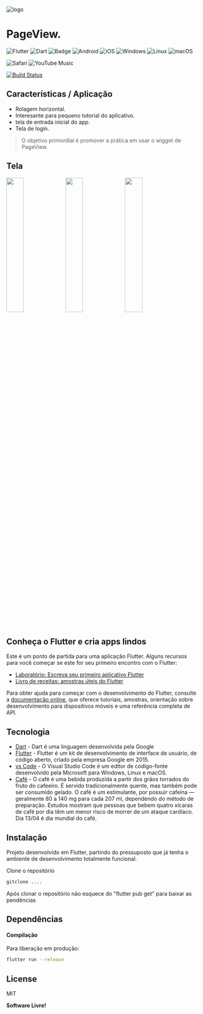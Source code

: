 ![logo](https://user-images.githubusercontent.com/37612961/190645988-160f46df-da18-4fc8-84bb-e4b87a10ed7c.png)
# PageView.

![Flutter](https://img.shields.io/badge/Flutter-%2302569B.svg?style=for-the-badge&logo=Flutter&logoColor=white) ![Dart](https://img.shields.io/badge/dart-%230175C2.svg?style=for-the-badge&logo=dart&logoColor=white) ![Badge](https://img.shields.io/badge/cross-platform-%237159c1?style=for-the-badge&logo=ghost) ![Android](https://img.shields.io/badge/Android-3DDC84?style=for-the-badge&logo=android&logoColor=white) ![iOS](https://img.shields.io/badge/iOS-000000?style=for-the-badge&logo=ios&logoColor=white) ![Windows](https://img.shields.io/badge/Windows-0078D6?style=for-the-badge&logo=windows&logoColor=white) ![Linux](https://img.shields.io/badge/Linux-FCC624?style=for-the-badge&logo=linux&logoColor=black) ![macOS](https://img.shields.io/badge/mac%20os-000000?style=for-the-badge&logo=macos&logoColor=F0F0F0)

![Safari](https://img.shields.io/badge/Safari-000000?style=for-the-badge&logo=Safari&logoColor=white) ![YouTube Music](https://img.shields.io/badge/YouTube_Music-FF0000?style=for-the-badge&logo=youtube-music&logoColor=white)

[![Build Status](https://travis-ci.org/joemccann/dillinger.svg?branch=master)](https://travis-ci.org/joemccann/dillinger)

## Características / Aplicação

- Rolagem horizontal.
- Interesante para pequeno tutorial do aplicativo.
- tela de entrada inicial do app.
- Tela de login.

>O objetivo primordial é promover a prática em usar o wigget de PageView.

## Tela
<img src="https://user-images.githubusercontent.com/37612961/199854216-aaa3d779-d00f-410f-bd42-2113dd5c8baa.png" width=30% > <img src="https://user-images.githubusercontent.com/37612961/199853324-c329d2de-7089-42cc-9bf8-b09e0d3bcc5e.png" width=30% > <img src="https://user-images.githubusercontent.com/37612961/199853377-2fc35f23-5636-42a7-863f-b8bd21e70f3e.png" width=30% >


## Conheça o Flutter e cria apps lindos
Este é um ponto de partida para uma aplicação Flutter. Alguns recursos para você começar se este for seu primeiro encontro com o Flutter:
- [Laboratório: Escreva seu primeiro aplicativo Flutter](https://docs.flutter.dev/get-started/codelab)
- [Livro de receitas: amostras úteis do Flutter](https://docs.flutter.dev/cookbook)

Para obter ajuda para começar com o desenvolvimento do Flutter, consulte a [documentação online](https://docs.flutter.dev/), que oferece tutoriais, amostras, orientação sobre desenvolvimento para dispositivos móveis e uma referência completa de API.
## Tecnologia

- [Dart] - Dart é uma linguagem desenvolvida pela Google
- [Flutter] - Flutter é um kit de desenvolvimento de interface de usuário, de código aberto, criado pela empresa Google em 2015.
- [vs Code] - O Visual Studio Code é um editor de código-fonte desenvolvido pela Microsoft para Windows, Linux e macOS.
- [Café] - O café é uma bebida produzida a partir dos grãos torrados do fruto do cafeeiro. É servido tradicionalmente quente, mas também pode ser consumido gelado. O café é um estimulante, por possuir cafeína — geralmente 80 a 140 mg para cada 207 ml, dependendo do método de preparação. Estudos mostram que pessoas que bebem quatro xícaras de café por dia têm um menor risco de morrer de um ataque cardíaco. Dia 13/04 é dia mundial do café.

## Instalação
Projeto desenvolvido em Flutter, partindo do pressuposto que já tenha o ambiente de desenvolvimento totalmente funcional.

Clone o repositório
```sh
gitclone ....
```
Após clonar o repositório não esquece do "flutter pub get" para baixar as pendências
## Dependências
<!-- | Pacote |  Sobre | Link |
| ------ | ------ | ------ |
| sqflite | Driver de conexão para sqlite |https://pub.dev/packages/sqflite |
| path | Localizar onde o android salva os database | https://pub.dev/packages/path| -->


#### Compilação

Para liberação em produção:
```sh
flutter run --release
```
## License

MIT

**Software Livre!**

[//]: # (Estes são links de referência usados ​​no corpo desta nota e são removidos quando o processador de remarcação faz seu trabalho. Não há necessidade de formatar bem porque não deve ser visto. Obrigado SO - http: //stackoverflow.com/questions/4823468/store-comments-in-markdown-syntax)

[comment]: <> (links das tecnologia)
   [Dart]: <https://dart.dev>
   [Flutter]: <https://flutter.dev>
   [vs Code]: <https://code.visualstudio.com>
   [café]: <https://pt.wikipedia.org/wiki/Café>
